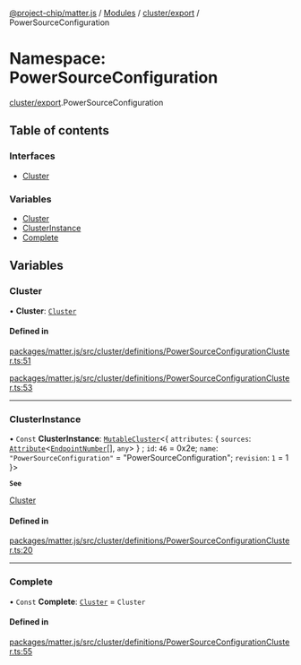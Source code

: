 [@project-chip/matter.js](../README.md) / [Modules](../modules.md) / [cluster/export](cluster_export.md) / PowerSourceConfiguration

# Namespace: PowerSourceConfiguration

[cluster/export](cluster_export.md).PowerSourceConfiguration

## Table of contents

### Interfaces

- [Cluster](../interfaces/cluster_export.PowerSourceConfiguration.Cluster.md)

### Variables

- [Cluster](cluster_export.PowerSourceConfiguration.md#cluster)
- [ClusterInstance](cluster_export.PowerSourceConfiguration.md#clusterinstance)
- [Complete](cluster_export.PowerSourceConfiguration.md#complete)

## Variables

### Cluster

• **Cluster**: [`Cluster`](../interfaces/cluster_export.PowerSourceConfiguration.Cluster.md)

#### Defined in

[packages/matter.js/src/cluster/definitions/PowerSourceConfigurationCluster.ts:51](https://github.com/project-chip/matter.js/blob/0c058ae17fdba4c0b89b8b13c309011d51782299/packages/matter.js/src/cluster/definitions/PowerSourceConfigurationCluster.ts#L51)

[packages/matter.js/src/cluster/definitions/PowerSourceConfigurationCluster.ts:53](https://github.com/project-chip/matter.js/blob/0c058ae17fdba4c0b89b8b13c309011d51782299/packages/matter.js/src/cluster/definitions/PowerSourceConfigurationCluster.ts#L53)

___

### ClusterInstance

• `Const` **ClusterInstance**: [`MutableCluster`](../interfaces/cluster_export.MutableCluster-1.md)\<\{ `attributes`: \{ `sources`: [`Attribute`](../interfaces/cluster_export.Attribute.md)\<[`EndpointNumber`](datatype_export.md#endpointnumber)[], `any`\>  } ; `id`: ``46`` = 0x2e; `name`: ``"PowerSourceConfiguration"`` = "PowerSourceConfiguration"; `revision`: ``1`` = 1 }\>

**`See`**

[Cluster](cluster_export.PowerSourceConfiguration.md#cluster)

#### Defined in

[packages/matter.js/src/cluster/definitions/PowerSourceConfigurationCluster.ts:20](https://github.com/project-chip/matter.js/blob/0c058ae17fdba4c0b89b8b13c309011d51782299/packages/matter.js/src/cluster/definitions/PowerSourceConfigurationCluster.ts#L20)

___

### Complete

• `Const` **Complete**: [`Cluster`](../interfaces/cluster_export.PowerSourceConfiguration.Cluster.md) = `Cluster`

#### Defined in

[packages/matter.js/src/cluster/definitions/PowerSourceConfigurationCluster.ts:55](https://github.com/project-chip/matter.js/blob/0c058ae17fdba4c0b89b8b13c309011d51782299/packages/matter.js/src/cluster/definitions/PowerSourceConfigurationCluster.ts#L55)
